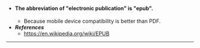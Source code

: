 - #### The abbreviation of "electronic publication" is "epub".
    - Because mobile device compatibility is better than PDF.
- ***References***
    - https://en.wikipedia.org/wiki/EPUB
- ---

